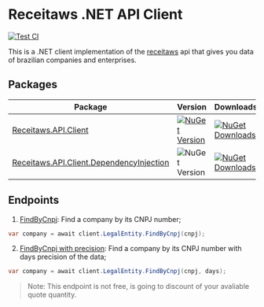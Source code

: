 # Receitaws .NET API Client

[![Test CI](https://github.com/TheLe0/receitaws-api-client/actions/workflows/tests.yml/badge.svg)](https://github.com/TheLe0/receitaws-api-client/actions/workflows/tests.yml)

This is a .NET client implementation of the [receitaws](https://www.receitaws.com.br/) api that gives you data of brazilian companies and enterprises.

## Packages

   | Package | Version | Downloads | Workflow |
   |---------|---------|-----------|----------|
   | [Receitaws.API.Client](https://www.nuget.org/packages/Receitaws.API.Client/) | [![NuGet Version](https://img.shields.io/nuget/v/Receitaws.API.Client.svg)](https://www.nuget.org/packages/Receitaws.API.Client/ "NuGet Version")| [![NuGet Downloads](https://img.shields.io/nuget/dt/Receitaws.API.Client.svg)](https://www.nuget.org/packages/Receitaws.API.Client/ "NuGet Downloads") | [![Deploy](https://github.com/TheLe0/receitaws-api-client/actions/workflows/deploy_nuget_api_client.yml/badge.svg)](https://github.com/TheLe0/receitaws-api-client/actions/workflows/deploy_nuget_api_client.yml) |
   | [Receitaws.API.Client.DependencyInjection](https://www.nuget.org/packages/Receitaws.API.Client.DependencyInjection/) | ![NuGet Version](https://img.shields.io/nuget/v/Receitaws.API.Client.DependencyInjection.svg) | [![NuGet Downloads](https://img.shields.io/nuget/dt/Receitaws.API.Client.DependencyInjection.svg)](https://www.nuget.org/packages/Receitaws.API.Client.DependencyInjection/ "NuGet Downloads") | [![Deploy](https://github.com/TheLe0/receitaws-api-client/actions/workflows/deploy_nuget_api_client_di.yml/badge.svg)](https://github.com/TheLe0/receitaws-api-client/actions/workflows/deploy_nuget_api_client_di.yml) |

## Endpoints

1. [FindByCnpj](https://github.com/TheLe0/receitaws-api-client/blob/d26a3361123c60b8c4cfc79011ccea2949b24f19/src/Receitaws.API.Client/Implementation/LegalEntity.cs#L16C32-L16C42): Find a company by its CNPJ number;

```csharp
var company = await client.LegalEntity.FindByCnpj(cnpj);
```

2. [FindByCnpj with precision](https://github.com/TheLe0/receitaws-api-client/blob/d26a3361123c60b8c4cfc79011ccea2949b24f19/src/Receitaws.API.Client/Implementation/LegalEntity.cs#L23): Find a company by its CNPJ number with days precision of the data;

```csharp
var company = await client.LegalEntity.FindByCnpj(cnpj, days);
```

>Note: This endpoint is not free, is going to discount of your avaliable quote quantity.
